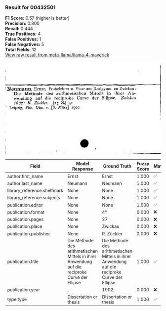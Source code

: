### Result for 00432501
**F1 Score:** 0.57 (higher is better)<br>**Precision:** 0.800<br>**Recall:** 0.444<br>**True Positives:** 4<br>**False Positives:** 1<br>**False Negatives:** 5<br>**Total Fields:** 12<br>[View raw result from meta-llama/llama-4-maverick](https://github.com/RISE-UNIBAS/humanities_data_benchmark/blob/main/results/2025-10-17/T0252/request_T0252_00432501.json)

<img src="https://github.com/RISE-UNIBAS/humanities_data_benchmark/blob/main/benchmarks/zettelkatalog/images/00432501.jpg?raw=true" alt="00432501" width="600px">

| Field | Model Response | Ground Truth | Fuzzy Score | Match |
|-------|----------------|--------------|-------------|-------|
| author.first_name | Ernst | Ernst | 1.000 | ✅ |
| author.last_name | Neumann | Neumann | 1.000 | ✅ |
| library_reference.shelfmark | None | None | 1.000 | ✅ |
| library_reference.subjects | None | None | 1.000 | ✅ |
| publication.editor | None | None | 1.000 | ✅ |
| publication.format | None | 4° | 0.000 | ❌ |
| publication.pages | None | 27 | 0.000 | ❌ |
| publication.place | None | Zwickau | 0.000 | ❌ |
| publication.publisher | None | R. Zückler | 0.000 | ❌ |
| publication.title | Die Methode des arithmetischen Mittels in ihrer Anwendung auf die reciproke Curve der Ellipse | Die Methode des arithmetischen Mittels in ihrer Anwendung auf die reciproke Curve der Ellipse | 1.000 | ✅ |
| publication.year | ,  | 1902 | 0.000 | ❌ |
| type.type | Dissertation or thesis | Dissertation or thesis | 1.000 | ✅ |
